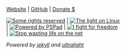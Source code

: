   [Website](http://pindorama.apocalip.se/~luiz)
| [GitHub](http://github.com/takusuman)
| [Donate $](http://pindorama.apocalip.se/~luiz/contrib.html)  

[![Some rights reserved](/blog/assets/badges/somerights.gif)](http://creativecommons.org/licenses/by/4.0/legalcode.txt)
| [![The light on Linux](/blog/assets/badges/COPACABANA_X64-256.102x46.PNG)](http://github.com/Projeto-Pindorama/copacabana)		
| [![Powered by PSPad](/blog/assets/badges/pspad_3.gif)](http://www.pspad.com)
| [![I fight for freedom](/blog/assets/badges/ISTANDWITHHK.PNG)](http://www.standwithhk.org/)	
| [![Stop wasting life on the net](/blog/assets/badges/NoSurf_NOW.PNG)](http://nosurf.net/)  

*Powered by [jekyll](https://jekyllrb.com/) and [ultralight](http://github.com/kotet/ultralight)*  
